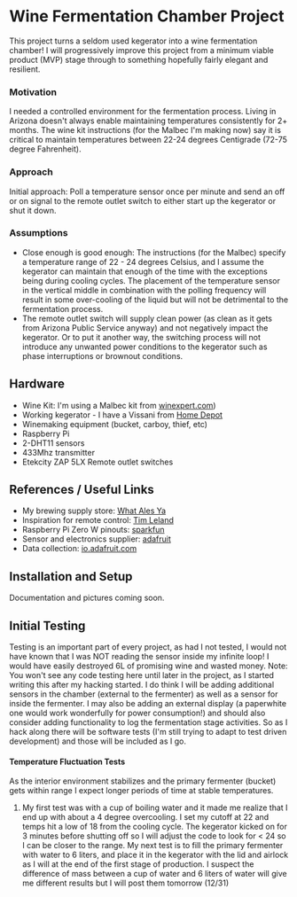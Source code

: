 # Wine Fermentation Chamber Project
This project turns a seldom used kegerator into a wine fermentation chamber! I will progressively improve this project from a minimum viable product (MVP) stage through to something hopefully fairly elegant and resilient.

### Motivation
I needed a controlled environment for the fermentation process. Living in Arizona doesn't always enable maintaining temperatures consistently for 2+ months. The wine kit instructions (for the Malbec I'm making now) say it is critical to maintain temperatures between 22-24 degrees Centigrade (72-75 degree Fahrenheit).

### Approach
Initial approach: Poll a temperature sensor once per minute and send an off or on signal to the remote outlet switch to either start up the kegerator or shut it down. 

### Assumptions
* Close enough is good enough: The instructions (for the Malbec) specify a temperature range of 22 - 24 degrees Celsius, and I assume the kegerator can maintain that enough of the time with the exceptions being during cooling cycles. The placement of the temperature sensor in the vertical middle in combination with the polling frequency will result in some over-cooling of the liquid but will not be detrimental to the fermentation process.
* The remote outlet switch will supply clean power (as clean as it gets from Arizona Public Service anyway) and not negatively impact the kegerator. Or to put it another way, the switching process will not introduce any unwanted power conditions to the kegerator such as phase interruptions or brownout conditions.

## Hardware
* Wine Kit: I'm using a Malbec kit from [winexpert.com](https://winexpert.com))
* Working kegerator - I have a Vissani from [Home Depot](https://www.homedepot.com/catalog/pdfImages/89/894db3fc-a2a8-4a2d-a149-49658eb58ddd.pdf)
* Winemaking equipment (bucket, carboy, thief, etc)
* Raspberry Pi
* 2-DHT11 sensors
* 433Mhz transmitter
* Etekcity ZAP 5LX Remote outlet switches

## References / Useful Links
* My brewing supply store: [What Ales Ya](http://whatalesya.com)
* Inspiration for remote control: [Tim Leland](https://timleland.com/wireless-power-outlets/)
* Raspberry Pi Zero W pinouts: [sparkfun](https://cdn.sparkfun.com/assets/learn_tutorials/6/7/6/PiZero_1.pdf)
* Sensor and electronics supplier: [adafruit](https://www.adafruit.com/)
* Data collection: [io.adafruit.com](https://io.adafruit.com/)

## Installation and Setup
Documentation and pictures coming soon.

## Initial Testing
Testing is an important part of every project, as had I not tested, I would not have known that I was NOT reading the sensor inside my infinite loop! I would have easily destroyed 6L of promising wine and wasted money. 
Note: You won't see any code testing here until later in the project, as I started writing this after my hacking started. I do think I will be adding additional sensors in the chamber (external to the fermenter) as well as a sensor for inside the fermenter. I may also be adding an external display (a paperwhite one would work wonderfully for power consumption!) and should also consider adding functionality to log the fermentation stage activities. So as I hack along there will be software tests (I'm still trying to adapt to test driven development) and those will be included as I go.

#### Temperature Fluctuation Tests
As the interior environment stabilizes and the primary fermenter (bucket) gets within range I expect longer periods of time at stable temperatures.
1. My first test was with a cup of boiling water and it made me realize that I end up with about a 4 degree overcooling. I set my cutoff at 22 and temps hit a low of 18 from the cooling cycle. The kegerator kicked on for 3 minutes before shutting off so I will adjust the code to look for < 24 so I can be closer to the range. 
My next test is to fill the primary fermenter with water to 6 liters, and place it in the kegerator with the lid and airlock as I will at the end of the first stage of production.  I suspect the difference of mass between a cup of water and 6 liters of water will give me different results but I will post them tomorrow (12/31)
